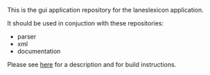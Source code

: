 This is the gui application repository for the laneslexicon application.

It should be used in conjuction with these repositories:

+ parser
+ xml
+ documentation

Please see [here](http://laneslexicon.github.io/lexicon/site/dev-guide/build/index.html) for a description and for build instructions.
